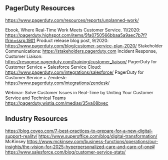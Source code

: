 ## PagerDuty Resources
https://www.pagerduty.com/resources/reports/unplanned-work/

Ebook, Where Real-Time Work Meets Customer Service. 11/2020: https://pagerduty.highspot.com/items/5fa0750566bbaa5a9aec7b7f?lfrm=ssrp.19#1
Product release blog post, 9/2020: https://www.pagerduty.com/blog/customer-service-plan-2020/
Stakeholder Communications: https://stakeholders.pagerduty.com
Incident Response, Customer Liaison: https://response.pagerduty.com/training/customer_liaison/
PagerDuty for Customer Service + Salesforce Service Cloud:
https://www.pagerduty.com/integrations/salesforce/
PagerDuty for Customer Service + Zendesk:
https://www.pagerduty.com/integrations/zendesk/

Webinar: Solve Customer Issues in Real-Time by Uniting Your Customer Service and Technical Teams https://pagerduty.wistia.com/medias/35va08byec

## Industry Resources
https://blog.coveo.com/7-best-practices-to-prepare-for-a-new-digital-support-reality/
https://www.superoffice.com/blog/digital-transformation/
McKinsey https://www.mckinsey.com/business-functions/operations/our-insights/the-vision-for-2025-hyperpersonalized-care-and-care-of-one#
https://www.salesforce.com/blog/customer-service-stats/
